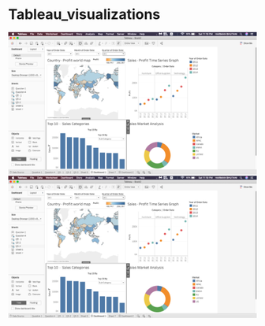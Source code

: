 # Tableau_visualizations

<img src="Screenshot 2019-12-07 at 11.19.49 PM.png">

<img src="Screenshot 2019-12-07 at 11.19.49 PM.png">
